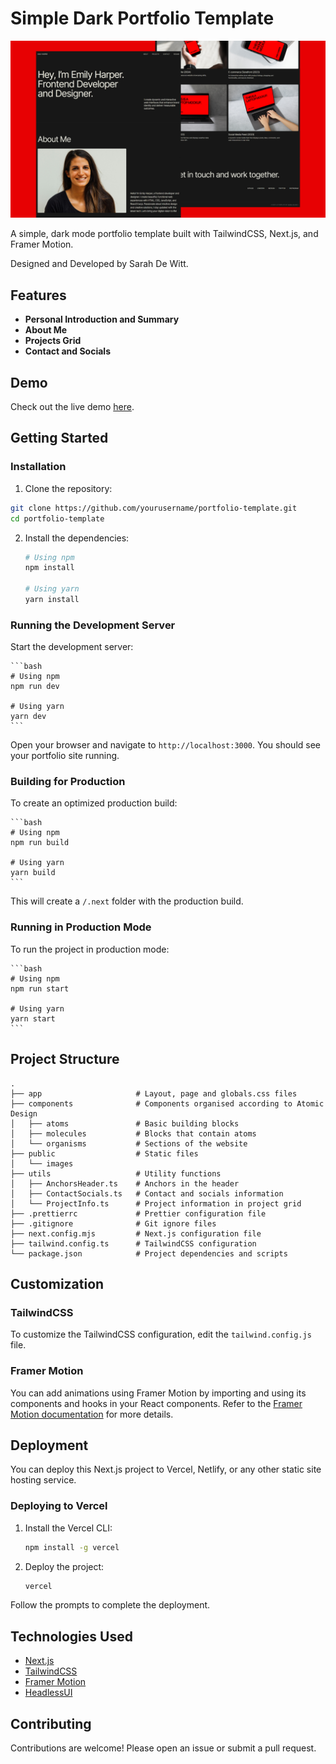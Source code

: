 # Simple Dark Portfolio Template

![Simple Portfolio Template](https://github.com/sarahdewitt/portfolio-template/raw/main/public/cover.jpg "Portfolio Template Cover")

A simple, dark mode portfolio template built with TailwindCSS, Next.js, and Framer Motion.

Designed and Developed by Sarah De Witt.

## Features

- **Personal Introduction and Summary**
- **About Me**
- **Projects Grid**
- **Contact and Socials**

## Demo

Check out the live demo [here](#).

## Getting Started

### Installation

1. Clone the repository:

```bash
git clone https://github.com/yourusername/portfolio-template.git
cd portfolio-template
```

2. Install the dependencies:

   ```bash
   # Using npm
   npm install

   # Using yarn
   yarn install
   ```

### Running the Development Server

Start the development server:

    ```bash
    # Using npm
    npm run dev

    # Using yarn
    yarn dev
    ```

Open your browser and navigate to `http://localhost:3000`. You should see your portfolio site running.

### Building for Production

To create an optimized production build:

    ```bash
    # Using npm
    npm run build

    # Using yarn
    yarn build
    ```

This will create a `/.next` folder with the production build.

### Running in Production Mode

To run the project in production mode:

    ```bash
    # Using npm
    npm run start

    # Using yarn
    yarn start
    ```

## Project Structure
```
.
├── app                     # Layout, page and globals.css files
├── components              # Components organised according to Atomic Design
│   ├── atoms               # Basic building blocks
│   ├── molecules           # Blocks that contain atoms
│   └── organisms           # Sections of the website
├── public                  # Static files
│   └── images
├── utils                   # Utility functions
│   ├── AnchorsHeader.ts    # Anchors in the header
│   ├── ContactSocials.ts   # Contact and socials information
│   └── ProjectInfo.ts      # Project information in project grid
├── .prettierrc             # Prettier configuration file
├── .gitignore              # Git ignore files
├── next.config.mjs         # Next.js configuration file
├── tailwind.config.ts      # TailwindCSS configuration
└── package.json            # Project dependencies and scripts
```

## Customization

### TailwindCSS

To customize the TailwindCSS configuration, edit the `tailwind.config.js` file.

### Framer Motion

You can add animations using Framer Motion by importing and using its components and hooks in your React components. Refer to the [Framer Motion documentation](https://www.framer.com/motion/) for more details.

## Deployment

You can deploy this Next.js project to Vercel, Netlify, or any other static site hosting service.

### Deploying to Vercel

1. Install the Vercel CLI:

    ```bash
    npm install -g vercel
    ```

2. Deploy the project:

    ```bash
    vercel
    ```

Follow the prompts to complete the deployment.

## Technologies Used

- [Next.js](https://nextjs.org/docs)
- [TailwindCSS](https://tailwindcss.com/docs/installation)
- [Framer Motion](https://www.framer.com/motion/)
- [HeadlessUI](https://headlessui.com/)

## Contributing

Contributions are welcome! Please open an issue or submit a pull request.


